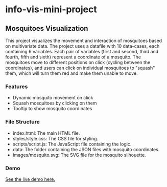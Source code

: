 # info-vis-mini-project
 
## Mosquitoes Visualization
This project visualizes the movement and interaction of mosquitoes based on multivariate data. The project uses a datafile with 10 data-cases, each containing 6 variables. Each pair of variables (first and second, third and fourth, fifth and sixth) represent a coordinate of a mosquito. The mosquitoes move to different positions on click (cycling between the coordinates), and users can click on individual mosquitoes to "squash" them, which will turn them red and make them unable to move.

### Features
- Dynamic mosquito movement on click
- Squash mosquitoes by clicking on them
- Tooltip to show mosquito coordinates

### File Structure
- index.html: The main HTML file.
- styles/style.css: The CSS file for styling.
- scripts/script.js: The JavaScript file containing the logic.
- data: The folder containing the JSON files with mosquito coordinates.
- images/mosquito.svg: The SVG file for the mosquito silhouette.

### Demo
[See the live demo here.](https://the-clue.github.io/info-vis-mini-project)